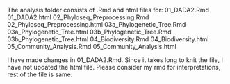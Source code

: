 The analysis folder consists of .Rmd and html files for:
		01_DADA2.Rmd
		01_DADA2.html
		02_Phyloseq_Preprocessing.Rmd
		02_Phyloseq_Preprocessing.html
		03a_Phylogenetic_Tree.Rmd
		03a_Phylogenetic_Tree.html
		03b_Phylogenetic_Tree.Rmd
		03b_Phylogenetic_Tree.html
		04_Biodiversity.Rmd
		04_Biodiversity.html
		05_Community_Analysis.Rmd
		05_Community_Analysis.html 

I have made changes in 01_DADA2.Rmd. Since it takes long to knit the file, I have not updated the html file. Please consider my rmd for interpretations, rest of the file is same.
